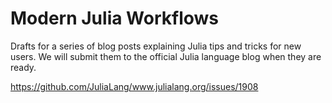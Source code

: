 # Modern Julia Workflows

Drafts for a series of blog posts explaining Julia tips and tricks for new users.
We will submit them to the official Julia language blog when they are ready.

<https://github.com/JuliaLang/www.julialang.org/issues/1908>